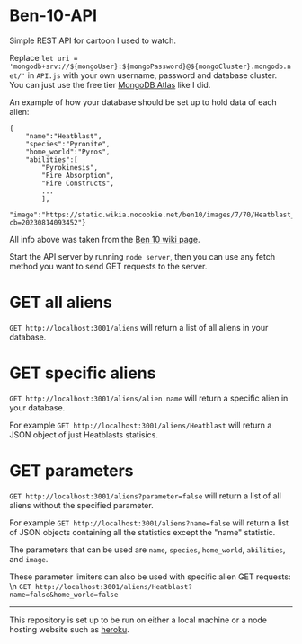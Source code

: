 # Ben-10-API
Simple REST API for cartoon I used to watch.

Replace `let uri = 'mongodb+srv://${mongoUser}:${mongoPassword}@${mongoCluster}.mongodb.net/'`
in `API.js` with your own username, password and database cluster. You can just use the free
tier [MongoDB Atlas](https://www.mongodb.com/atlas/database) like I did.

An example of how your database should be set up to hold data of each alien:
```
{
    "name":"Heatblast",
    "species":"Pyronite",
    "home_world":"Pyros",
    "abilities":[
        "Pyrokinesis",
        "Fire Absorption",
        "Fire Constructs",
        ...
        ],
    "image":"https://static.wikia.nocookie.net/ben10/images/7/70/Heatblast_os.png/revision/latest?cb=20230814093452"}
```
All info above was taken from the [Ben 10 wiki page](https://ben10.fandom.com/wiki/Category:Classic_Aliens).

Start the API server by running `node server`, then you can use any fetch method you want
to send GET requests to the server.

# GET all aliens
`GET http://localhost:3001/aliens` will return a list of all aliens in your database.

# GET specific aliens
`GET http://localhost:3001/aliens/alien name` will return a specific alien in your database.

For example `GET http://localhost:3001/aliens/Heatblast` will return a JSON object of just
Heatblasts statisics.

# GET parameters
`GET http://localhost:3001/aliens?parameter=false` will return a list of all aliens without
the specified parameter. 

For example `GET http://localhost:3001/aliens?name=false` will
return a list of JSON objects containing all the statistics except the "name" statistic.

The parameters that can be used are `name`, `species`, `home_world`, `abilities`, and `image`.

These parameter limiters can also be used with specific alien GET requests: \n
`GET http://localhost:3001/aliens/Heatblast?name=false&home_world=false`

---
This repository is set up to be run on either a local machine or a node hosting website such as [heroku](https://heroku.com).
